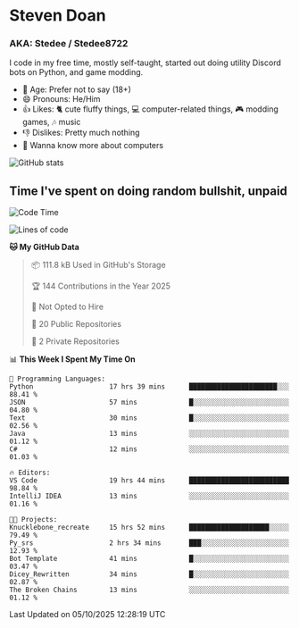 # Steven Doan
### AKA: Stedee / Stedee8722
I code in my free time, mostly self-taught, started out doing utility Discord bots on Python, and game modding.

- 🤔 Age: Prefer not to say (18+)
- 😄 Pronouns: He/Him
- 👍 Likes: 🐈 cute fluffy things, 💻 computer-related things, 🎮 modding games, 🎶 music
- 👎 Dislikes: Pretty much nothing
- 🥹 Wanna know more about computers

![GitHub stats](https://github-readme-stats-iota-mocha-40.vercel.app/api?username=Stedee8722&show=prs_merged,prs_merged_percentage&show_icons=true&theme=transparent)

## Time I've spent on doing random bullshit, unpaid
<!--START_SECTION:Time I've spent on doing random bullshit, unpaid-->
![Code Time](http://img.shields.io/badge/Code%20Time-348%20hrs%2055%20mins-blue)

![Lines of code](https://img.shields.io/badge/From%20Hello%20World%20I%27ve%20Written-89.2%20thousand%20lines%20of%20code-blue)

**🐱 My GitHub Data** 

> 📦 111.8 kB Used in GitHub's Storage 
 > 
> 🏆 144 Contributions in the Year 2025
 > 
> 🚫 Not Opted to Hire
 > 
> 📜 20 Public Repositories 
 > 
> 🔑 2 Private Repositories 
 > 
📊 **This Week I Spent My Time On** 

```text
💬 Programming Languages: 
Python                   17 hrs 39 mins      ██████████████████████░░░   88.41 % 
JSON                     57 mins             █░░░░░░░░░░░░░░░░░░░░░░░░   04.80 % 
Text                     30 mins             █░░░░░░░░░░░░░░░░░░░░░░░░   02.56 % 
Java                     13 mins             ░░░░░░░░░░░░░░░░░░░░░░░░░   01.12 % 
C#                       12 mins             ░░░░░░░░░░░░░░░░░░░░░░░░░   01.03 % 

🔥 Editors: 
VS Code                  19 hrs 44 mins      █████████████████████████   98.84 % 
IntelliJ IDEA            13 mins             ░░░░░░░░░░░░░░░░░░░░░░░░░   01.16 % 

🐱‍💻 Projects: 
Knucklebone_recreate     15 hrs 52 mins      ████████████████████░░░░░   79.49 % 
Py_srs                   2 hrs 34 mins       ███░░░░░░░░░░░░░░░░░░░░░░   12.93 % 
Bot Template             41 mins             █░░░░░░░░░░░░░░░░░░░░░░░░   03.47 % 
Dicey_Rewritten          34 mins             █░░░░░░░░░░░░░░░░░░░░░░░░   02.87 % 
The Broken Chains        13 mins             ░░░░░░░░░░░░░░░░░░░░░░░░░   01.12 % 
```


 Last Updated on 05/10/2025 12:28:19 UTC
<!--END_SECTION:Time I've spent on doing random bullshit, unpaid-->
